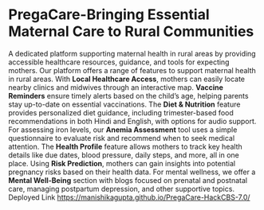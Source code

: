 # PregaCare-Bringing Essential Maternal Care to Rural Communities
A dedicated platform supporting maternal health in rural areas by providing accessible healthcare resources, guidance, and tools for expecting mothers.
Our platform offers a range of features to support maternal health in rural areas. With **Local Healthcare Access**, mothers can easily locate nearby clinics and midwives through an interactive map. **Vaccine Reminders** ensure timely alerts based on the child’s age, helping parents stay up-to-date on essential vaccinations. The **Diet & Nutrition** feature provides personalized diet guidance, including trimester-based food recommendations in both Hindi and English, with options for audio support. For assessing iron levels, our **Anemia Assessment** tool uses a simple questionnaire to evaluate risk and recommend when to seek medical attention. The **Health Profile** feature allows mothers to track key health details like due dates, blood pressure, daily steps, and more, all in one place. Using **Risk Prediction**, mothers can gain insights into potential pregnancy risks based on their health data. For mental wellness, we offer a **Mental Well-Being** section with blogs focused on prenatal and postnatal care, managing postpartum depression, and other supportive topics. 
Deployed Link
https://manishikagupta.github.io/PregaCare-HackCBS-7.0/

